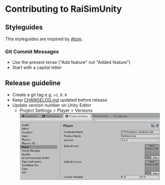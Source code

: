 # Contributing to RaiSimUnity 

## Styleguides

This styleguides are inspired by [Atom](https://github.com/atom/atom/blob/master/CONTRIBUTING.md).

### Git Commit Messages

- Use the present tense ("Add feature" not "Added feature")
- Start with a capital letter

## Release guideline

- Create a git tag e.g. ```v1.0.0```
- Keep [CHANGELOG.md](CHANGELOG.md) updated before release
- Update version number on Unity Editor
    - Project Settings > Player > Versions
    ![version number](Images/versioning.png)



